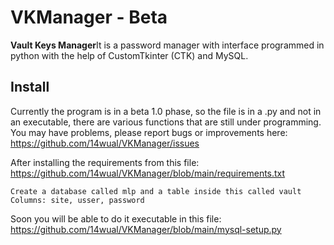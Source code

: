 # VKManager - Beta
<b>Vault Keys Manager</b>It is a password manager with interface programmed in python with the help of CustomTkinter (CTK) and MySQL.

## Install
Currently the program is in a beta 1.0 phase, so the file is in a .py and not in an executable, there are various functions that are still under programming. You may have problems, please report bugs or improvements here: https://github.com/14wual/VKManager/issues

After installing the requirements from this file: https://github.com/14wual/VKManager/blob/main/requirements.txt
```
Create a database called mlp and a table inside this called vault
Columns: site, usser, password
```
Soon you will be able to do it executable in this file: https://github.com/14wual/VKManager/blob/main/mysql-setup.py
